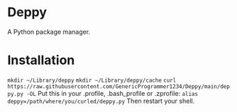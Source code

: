 # Deppy
A Python package manager.

# Installation
`mkdir ~/Library/deppy`
`mkdir ~/Library/deppy/cache`
`curl https://raw.githubusercontent.com/GenericProgrammer1234/Deppy/main/deppy.py -OL`
Put this in your .profile, .bash_profile or .zprofile: `alias deppy=/path/where/you/curled/deppy.py`
Then restart your shell.
